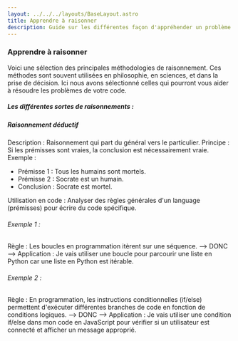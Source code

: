 ```yaml
---
layout: ../../../layouts/BaseLayout.astro
title: Apprendre à raisonner
description: Guide sur les différentes façon d'appréhender un problème de code et d'en trouver la solution
---
```


### **Apprendre à raisonner**

Voici une sélection des principales méthodologies de raisonnement. Ces méthodes sont souvent utilisées en philosophie, en sciences, et dans la prise de décision. Ici nous avons sélectionné celles qui pourront vous aider à résoudre les problèmes de votre code.

##### **Les différentes sortes de raisonnements** :

##### Raisonnement déductif

Description : Raisonnement qui part du général vers le particulier.
Principe : Si les prémisses sont vraies, la conclusion est nécessairement vraie.
Exemple :

- Prémisse 1 : Tous les humains sont mortels.
- Prémisse 2 : Socrate est un humain.
- Conclusion : Socrate est mortel.

Utilisation en code : Analyser des règles générales d'un language (prémisses) pour écrire du code spécifique.

###### Exemple 1 :

Règle : Les boucles en programmation itèrent sur une séquence.
--> DONC -->
Application : Je vais utiliser une boucle pour parcourir une liste en Python car une liste en Python est itérable.

###### Exemple 2 :

Règle : En programmation, les instructions conditionnelles (if/else) permettent d'exécuter différentes branches de code en fonction de conditions logiques.
--> DONC -->
Application : Je vais utiliser une condition if/else dans mon code en JavaScript pour vérifier si un utilisateur est connecté et afficher un message approprié.
